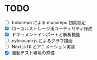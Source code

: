 # TODO

- [ ] turborepo による monorepo 初期設定
- [x] ローカルストレージ用ユーティリティ作成
- [x] ドキュメントインポートと解析機能
- [ ] cytoscape.js によるグラフ描画
- [ ] Next.js UI とアニメーション実装
- [x] 自動テスト環境の整備
